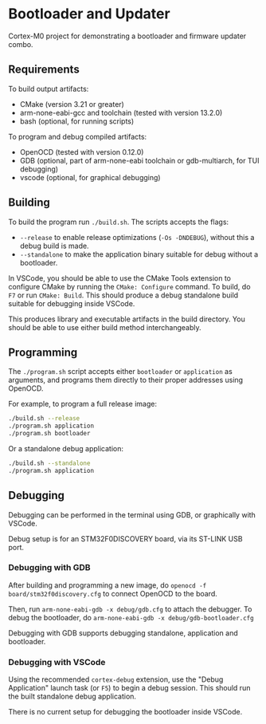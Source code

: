 # Bootloader and Updater

Cortex-M0 project for demonstrating a bootloader and firmware updater combo.

## Requirements

To build output artifacts:

- CMake (version 3.21 or greater)
- arm-none-eabi-gcc and toolchain (tested with version 13.2.0)
- bash (optional, for running scripts)

To program and debug compiled artifacts:

- OpenOCD (tested with version 0.12.0)
- GDB (optional, part of arm-none-eabi toolchain or gdb-multiarch, for TUI debugging)
- vscode (optional, for graphical debugging)

## Building

To build the program run `./build.sh`. The scripts accepts the flags:
- `--release` to enable release optimizations (`-Os -DNDEBUG`), without this a debug build is made.
- `--standalone` to make the application binary suitable for debug without a bootloader.

In VSCode, you should be able to use the CMake Tools extension to configure CMake by running the
`CMake: Configure` command. To build, do `F7` or run `CMake: Build`. This should produce a debug
standalone build suitable for debugging inside VSCode.

This produces library and executable artifacts in the build directory. You should be able to use
either build method interchangeably.

## Programming

The `./program.sh` script accepts either `bootloader` or `application` as arguments, and programs
them directly to their proper addresses using OpenOCD.

For example, to program a full release image:
```sh
./build.sh --release
./program.sh application
./program.sh bootloader
```
Or a standalone debug application:
```sh
./build.sh --standalone
./program.sh application
```

## Debugging

Debugging can be performed in the terminal using GDB, or graphically with VSCode.

Debug setup is for an STM32F0DISCOVERY board, via its ST-LINK USB port.

### Debugging with GDB

After building and programming a new image, do `openocd -f board/stm32f0discovery.cfg` to connect
OpenOCD to the board.

Then, run `arm-none-eabi-gdb -x debug/gdb.cfg` to attach the debugger. To debug the bootloader,
do `arm-none-eabi-gdb -x debug/gdb-bootloader.cfg`

Debugging with GDB supports debugging standalone, application and bootloader.

### Debugging with VSCode

Using the recommended `cortex-debug` extension, use the "Debug Application" launch task (or `F5`)
to begin a debug session. This should run the built standalone debug application.

There is no current setup for debugging the bootloader inside VSCode.
